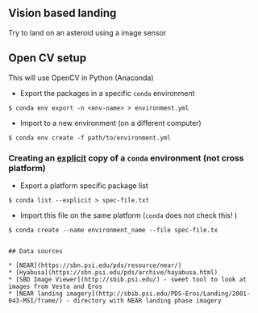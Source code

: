 ## Vision based landing

Try to land on an asteroid using a image sensor

## Open CV setup

This will use OpenCV in Python (Anaconda)

* Export the packages in a specific `conda` environment
~~~
$ conda env export -n <env-name> > environment.yml
~~~
* Import to a new environment (on a different computer)
~~~
$ conda env create -f path/to/environment.yml
~~~

### Creating an [explicit](https://conda.io/docs/using/envs.html#share-an-environment) copy of a `conda` environment (not cross platform)

* Export a platform specific package list
~~~
$ conda list --explicit > spec-file.txt
~~~
* Import this file on the same platform (`conda` does not check this! )
~~~
$ conda create --name environment_name --file spec-file.tx


## Data sources

* [NEAR](https://sbn.psi.edu/pds/resource/near/)
* [Hyabusa](https://sbn.psi.edu/pds/archive/hayabusa.html)
* [SBD Image Viewer](http://sbib.psi.edu/) - sweet tool to look at images from Vesta and Eros
* [NEAR landing imagery](http://sbib.psi.edu/PDS-Eros/Landing/2001-043-MSI/frame/) - directory with NEAR landing phase imagery
